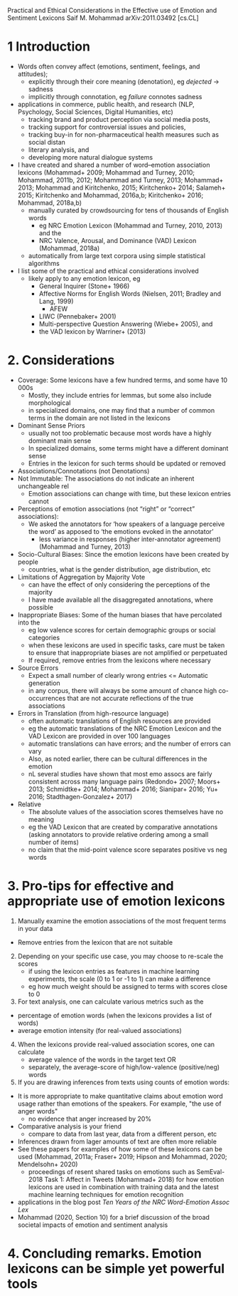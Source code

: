 Practical and Ethical Considerations
  in the Effective use of Emotion and Sentiment Lexicons
Saif M. Mohammad
arXiv:2011.03492 [cs.CL]

# 1 Introduction

* Words often convey affect (emotions, sentiment, feelings, and attitudes);
  * explicitly through their core meaning (denotation), eg _dejected_ -> sadness
  * implicitly through connotation, eg _failure_ connotes sadness
* applications in commerce, public health, and
  research (NLP, Psychology, Social Sciences, Digital Humanities, etc)
  * tracking brand and product perception via social media posts,
  * tracking support for controversial issues and policies,
  * tracking buy-in for non-pharmaceutical health measures such as social distan
  * literary analysis, and
  * developing more natural dialogue systems
* I have created and shared a number of word–emotion association lexicons
  (Mohammad+ 2009; Mohammad and Turney, 2010; Mohammad, 2011b, 2012;
  Mohammad and Turney, 2013; Mohammad+ 2013; Mohammad and Kiritchenko, 2015;
  Kiritchenko+ 2014; Salameh+ 2015; Kiritchenko and Mohammad, 2016a,b;
  Kiritchenko+ 2016; Mohammad, 2018a,b)
  * manually curated by crowdsourcing for tens of thousands of English words
    * eg NRC Emotion Lexicon (Mohammad and Turney, 2010, 2013) and the
    * NRC Valence, Arousal, and Dominance (VAD) Lexicon (Mohammad, 2018a)
  * automatically from large text corpora using simple statistical algorithms
* I list some of the practical and ethical considerations involved
  * likely apply to any emotion lexicon, eg
    * General Inquirer (Stone+ 1966)
    * Affective Norms for English Words (Nielsen, 2011; Bradley and Lang, 1999)
      * AFEW
    * LIWC (Pennebaker+ 2001)
    * Multi-perspective Question Answering (Wiebe+ 2005), and
    * the VAD lexicon by Warriner+ (2013)

# 2. Considerations

* Coverage: Some lexicons have a few hundred terms, and some have 10 000s
  * Mostly, they include entries for lemmas, but some also include morphological
  * in specialized domains, one may find that a number of common terms in the
    domain are not listed in the lexicons
* Dominant Sense Priors
  * usually not too problematic because
    most words have a highly dominant main sense
  * In specialized domains, some terms might have a different dominant sense
  * Entries in the lexicon for such terms should be updated or removed
* Associations/Connotations (not Denotations)
* Not Immutable: The associations do not indicate an inherent unchangeable rel
  * Emotion associations can change with time, but these lexicon entries cannot
* Perceptions of emotion associations (not “right” or “correct” associations):
  * We asked the annotators for ‘how speakers of a language perceive the word’
    as apposed to ‘the emotions evoked in the annotator’
    * less variance in responses (higher inter-annotator agreement)
      (Mohammad and Turney, 2013)
* Socio-Cultural Biases: Since the emotion lexicons have been created by people
  * countries, what is the gender distribution, age distribution, etc
* Limitations of Aggregation by Majority Vote
  * can have the effect of only considering the perceptions of the majority
  * I have made available all the disaggregated annotations, where possible
* Inappropriate Biases: Some of the human biases that have percolated into the
  * eg low valence scores for certain demographic groups or social categories
  * when these lexicons are used in specific tasks, care must be taken to
    ensure that inappropriate biases are not amplified or perpetuated
  * If required, remove entries from the lexicons where necessary
* Source Errors
  * Expect a small number of clearly wrong entries <=  Automatic generation
  * in any corpus, there will always be some amount of chance high
    co-occurrences that are not accurate reflections of the true associations
* Errors in Translation (from high-resource language)
  * often automatic translations of English resources are provided
  * eg the automatic translations of the NRC Emotion Lexicon and the VAD
    Lexicon are provided in over 100 languages
  * automatic translations can have errors; and the number of errors can vary
  * Also, as noted earlier, there can be cultural differences in the emotion
  * nL several studies have shown that most emo assocs are fairly consistent
    across many language pairs (Redondo+ 2007; Moors+ 2013; Schmidtke+ 2014;
    Mohammad+ 2016; Sianipar+ 2016; Yu+ 2016; Stadthagen-Gonzalez+ 2017)
* Relative
  * The absolute values of the association scores themselves have no meaning
  * eg the VAD Lexicon that are created by comparative annotations (asking
    annotators to provide relative ordering among a small number of items)
  * no claim that the mid-point valence score separates positive vs neg words

# 3. Pro-tips for effective and appropriate use of emotion lexicons

1. Manually examine the emotion associations
  of the most frequent terms in your data
  * Remove entries from the lexicon that are not suitable
2. Depending on your specific use case, you may choose to re-scale the scores
   * if using the lexicon entries as features in machine learning experiments,
     the scale (0 to 1 or -1 to 1) can make a difference
   * eg how much weight should be assigned to terms with scores close to 0
3. For text analysis, one can calculate various metrics such as the
  * percentage of emotion words (when the lexicons provides a list of words)
  * average emotion intensity (for real-valued associations)
4. When the lexicons provide real-valued association scores, one can calculate
   * average valence of the words in the target text OR
   * separately, the average-score of high/low-valence (positive/neg) words
5. If you are drawing inferences from texts using counts of emotion words:
  * It is more appropriate to make quantitative claims about emotion word usage
    rather than emotions of the speakers. For example, "the use of anger words"
    * no evidence that anger increased by 20%
  * Comparative analysis is your friend
    * compare to data from last year, data from a different person, etc
  * Inferences drawn from lager amounts of text are often more reliable
* See these papers for examples of how some of these lexicons can be used
  (Mohammad, 2011a; Fraser+ 2019; Hipson and Mohammad, 2020; Mendelsohn+ 2020)
  * proceedings of resent shared tasks on emotions such as SemEval-2018 Task 1:
    Affect in Tweets (Mohammad+ 2018) for how emotion lexicons are used
    in combination with training data and the latest machine learning
    techniques for emotion recognition
* applications in the blog post _Ten Years of the NRC Word-Emotion Assoc Lex_
* Mohammad (2020, Section 10) for a brief discussion of
  the broad societal impacts of emotion and sentiment analysis

# 4. Concluding remarks. Emotion lexicons can be simple yet powerful tools
